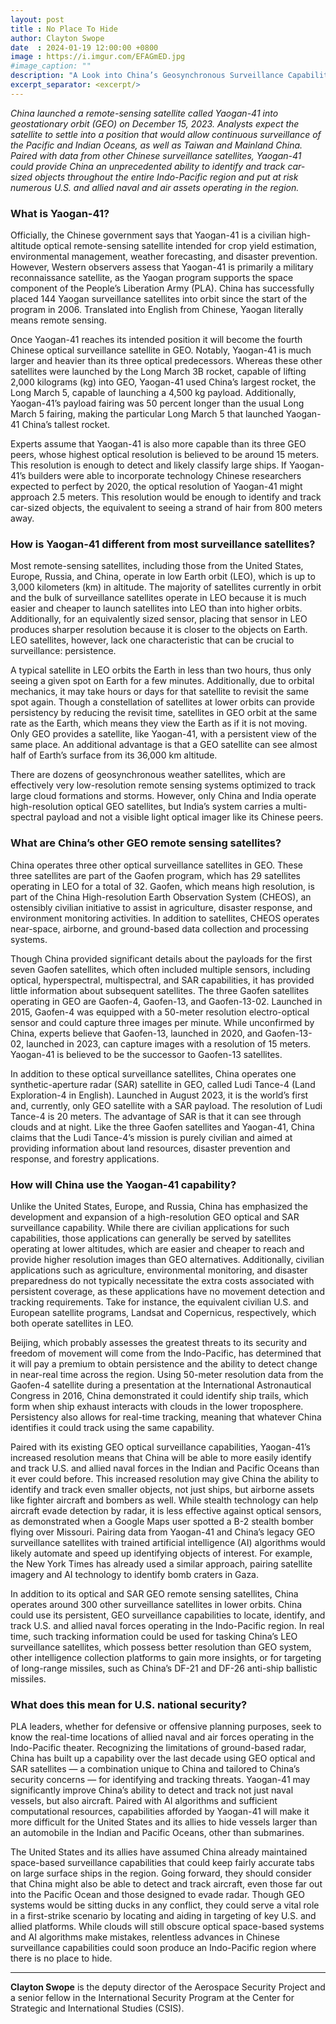```yaml
---
layout: post
title : No Place To Hide
author: Clayton Swope
date  : 2024-01-19 12:00:00 +0800
image : https://i.imgur.com/EFAGmED.jpg
#image_caption: ""
description: "A Look into China’s Geosynchronous Surveillance Capabilities"
excerpt_separator: <excerpt/>
---
```


_China launched a remote-sensing satellite called Yaogan-41 into geostationary orbit (GEO) on December 15, 2023. Analysts expect the satellite to settle into a position that would allow continuous surveillance of the Pacific and Indian Oceans, as well as Taiwan and Mainland China._ <excerpt/> _Paired with data from other Chinese surveillance satellites, Yaogan-41 could provide China an unprecedented ability to identify and track car-sized objects throughout the entire Indo-Pacific region and put at risk numerous U.S. and allied naval and air assets operating in the region._


### What is Yaogan-41?

Officially, the Chinese government says that Yaogan-41 is a civilian high-altitude optical remote-sensing satellite intended for crop yield estimation, environmental management, weather forecasting, and disaster prevention. However, Western observers assess that Yaogan-41 is primarily a military reconnaissance satellite, as the Yaogan program supports the space component of the People’s Liberation Army (PLA). China has successfully placed 144 Yaogan surveillance satellites into orbit since the start of the program in 2006. Translated into English from Chinese, Yaogan literally means remote sensing.

Once Yaogan-41 reaches its intended position it will become the fourth Chinese optical surveillance satellite in GEO. Notably, Yaogan-41 is much larger and heavier than its three optical predecessors. Whereas these other satellites were launched by the Long March 3B rocket, capable of lifting 2,000 kilograms (kg) into GEO, Yaogan-41 used China’s largest rocket, the Long March 5, capable of launching a 4,500 kg payload. Additionally, Yaogan-41’s payload fairing was 50 percent longer than the usual Long March 5 fairing, making the particular Long March 5 that launched Yaogan-41 China’s tallest rocket.

Experts assume that Yaogan-41 is also more capable than its three GEO peers, whose highest optical resolution is believed to be around 15 meters. This resolution is enough to detect and likely classify large ships. If Yaogan-41’s builders were able to incorporate technology Chinese researchers expected to perfect by 2020, the optical resolution of Yaogan-41 might approach 2.5 meters. This resolution would be enough to identify and track car-sized objects, the equivalent to seeing a strand of hair from 800 meters away.


### How is Yaogan-41 different from most surveillance satellites?

Most remote-sensing satellites, including those from the United States, Europe, Russia, and China, operate in low Earth orbit (LEO), which is up to 3,000 kilometers (km) in altitude. The majority of satellites currently in orbit and the bulk of surveillance satellites operate in LEO because it is much easier and cheaper to launch satellites into LEO than into higher orbits. Additionally, for an equivalently sized sensor, placing that sensor in LEO produces sharper resolution because it is closer to the objects on Earth. LEO satellites, however, lack one characteristic that can be crucial to surveillance: persistence.

A typical satellite in LEO orbits the Earth in less than two hours, thus only seeing a given spot on Earth for a few minutes. Additionally, due to orbital mechanics, it may take hours or days for that satellite to revisit the same spot again. Though a constellation of satellites at lower orbits can provide persistency by reducing the revisit time, satellites in GEO orbit at the same rate as the Earth, which means they view the Earth as if it is not moving. Only GEO provides a satellite, like Yaogan-41, with a persistent view of the same place. An additional advantage is that a GEO satellite can see almost half of Earth’s surface from its 36,000 km altitude.

There are dozens of geosynchronous weather satellites, which are effectively very low-resolution remote sensing systems optimized to track large cloud formations and storms. However, only China and India operate high-resolution optical GEO satellites, but India’s system carries a multi-spectral payload and not a visible light optical imager like its Chinese peers.


### What are China’s other GEO remote sensing satellites?

China operates three other optical surveillance satellites in GEO. These three satellites are part of the Gaofen program, which has 29 satellites operating in LEO for a total of 32. Gaofen, which means high resolution, is part of the China High-resolution Earth Observation System (CHEOS), an ostensibly civilian initiative to assist in agriculture, disaster response, and environment monitoring activities. In addition to satellites, CHEOS operates near-space, airborne, and ground-based data collection and processing systems.

Though China provided significant details about the payloads for the first seven Gaofen satellites, which often included multiple sensors, including optical, hyperspectral, multispectral, and SAR capabilities, it has provided little information about subsequent satellites. The three Gaofen satellites operating in GEO are Gaofen-4, Gaofen-13, and Gaofen-13-02. Launched in 2015, Gaofen-4 was equipped with a 50-meter resolution electro-optical sensor and could capture three images per minute. While unconfirmed by China, experts believe that Gaofen-13, launched in 2020, and Gaofen-13-02, launched in 2023, can capture images with a resolution of 15 meters. Yaogan-41 is believed to be the successor to Gaofen-13 satellites.

In addition to these optical surveillance satellites, China operates one synthetic-aperture radar (SAR) satellite in GEO, called Ludi Tance-4 (Land Exploration-4 in English). Launched in August 2023, it is the world’s first and, currently, only GEO satellite with a SAR payload. The resolution of Ludi Tance-4 is 20 meters. The advantage of SAR is that it can see through clouds and at night. Like the three Gaofen satellites and Yaogan-41, China claims that the Ludi Tance-4’s mission is purely civilian and aimed at providing information about land resources, disaster prevention and response, and forestry applications.


### How will China use the Yaogan-41 capability?

Unlike the United States, Europe, and Russia, China has emphasized the development and expansion of a high-resolution GEO optical and SAR surveillance capability. While there are civilian applications for such capabilities, those applications can generally be served by satellites operating at lower altitudes, which are easier and cheaper to reach and provide higher resolution images than GEO alternatives. Additionally, civilian applications such as agriculture, environmental monitoring, and disaster preparedness do not typically necessitate the extra costs associated with persistent coverage, as these applications have no movement detection and tracking requirements. Take for instance, the equivalent civilian U.S. and European satellite programs, Landsat and Copernicus, respectively, which both operate satellites in LEO.

Beijing, which probably assesses the greatest threats to its security and freedom of movement will come from the Indo-Pacific, has determined that it will pay a premium to obtain persistence and the ability to detect change in near-real time across the region. Using 50-meter resolution data from the Gaofen-4 satellite during a presentation at the International Astronautical Congress in 2016, China demonstrated it could identify ship trails, which form when ship exhaust interacts with clouds in the lower troposphere. Persistency also allows for real-time tracking, meaning that whatever China identifies it could track using the same capability.

Paired with its existing GEO optical surveillance capabilities, Yaogan-41’s increased resolution means that China will be able to more easily identify and track U.S. and allied naval forces in the Indian and Pacific Oceans than it ever could before. This increased resolution may give China the ability to identify and track even smaller objects, not just ships, but airborne assets like fighter aircraft and bombers as well. While stealth technology can help aircraft evade detection by radar, it is less effective against optical sensors, as demonstrated when a Google Maps user spotted a B-2 stealth bomber flying over Missouri. Pairing data from Yaogan-41 and China’s legacy GEO surveillance satellites with trained artificial intelligence (AI) algorithms would likely automate and speed up identifying objects of interest. For example, the New York Times has already used a similar approach, pairing satellite imagery and AI technology to identify bomb craters in Gaza.

In addition to its optical and SAR GEO remote sensing satellites, China operates around 300 other surveillance satellites in lower orbits. China could use its persistent, GEO surveillance capabilities to locate, identify, and track U.S. and allied naval forces operating in the Indo-Pacific region. In real time, such tracking information could be used for tasking China’s LEO surveillance satellites, which possess better resolution than GEO system, other intelligence collection platforms to gain more insights, or for targeting of long-range missiles, such as China’s DF-21 and DF-26 anti-ship ballistic missiles.


### What does this mean for U.S. national security?

PLA leaders, whether for defensive or offensive planning purposes, seek to know the real-time locations of allied naval and air forces operating in the Indo-Pacific theater. Recognizing the limitations of ground-based radar, China has built up a capability over the last decade using GEO optical and SAR satellites — a combination unique to China and tailored to China’s security concerns — for identifying and tracking threats. Yaogan-41 may significantly improve China’s ability to detect and track not just naval vessels, but also aircraft. Paired with AI algorithms and sufficient computational resources, capabilities afforded by Yaogan-41 will make it more difficult for the United States and its allies to hide vessels larger than an automobile in the Indian and Pacific Oceans, other than submarines.

The United States and its allies have assumed China already maintained space-based surveillance capabilities that could keep fairly accurate tabs on large surface ships in the region. Going forward, they should consider that China might also be able to detect and track aircraft, even those far out into the Pacific Ocean and those designed to evade radar. Though GEO systems would be sitting ducks in any conflict, they could serve a vital role in a first-strike scenario by locating and aiding in targeting of key U.S. and allied platforms. While clouds will still obscure optical space-based systems and AI algorithms make mistakes, relentless advances in Chinese surveillance capabilities could soon produce an Indo-Pacific region where there is no place to hide.

---

__Clayton Swope__ is the deputy director of the Aerospace Security Project and a senior fellow in the International Security Program at the Center for Strategic and International Studies (CSIS).
